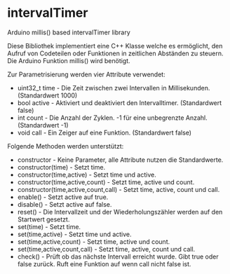 # intervalTimer
Arduino millis() based intervalTimer library

Diese Bibliothek implementiert eine C++ Klasse welche es ermöglicht, den Aufruf von Codeteilen
oder Funktionen in zeitlichen Abständen zu steuern. Die Arduino Funktion millis() wird benötigt.

Zur Parametrisierung werden vier Attribute verwendet:

* uint32_t time - Die Zeit zwischen zwei Intervallen in Millisekunden. (Standardwert 1000)
* bool active - Aktiviert und deaktiviert den Intervalltimer. (Standardwert false)
* int count - Die Anzahl der Zyklen. -1 für eine unbegrenzte Anzahl. (Standardwert -1)
* void call - Ein Zeiger auf eine Funktion. (Standardwert false)

Folgende Methoden werden unterstützt:

* constructor - Keine Parameter, alle Attribute nutzen die Standardwerte.
* constructor(time) - Setzt time.
* constructor(time,active) - Setzt time und active.
* constructor(time,active,count) - Setzt time, active und count.
* constructor(time,active,count,call) - Setzt time, active, count und call.
* enable() - Setzt active auf true.
* disable() - Setzt active auf false.
* reset() - Die Intervallzeit und der Wiederholungszähler werden auf den Startwert gesetzt.
* set(time) - Setzt time.
* set(time,active) - Setzt time und active.
* set(time,active,count) - Setzt time, active und count.
* set(time,active,count,call) - Setzt time, active, count und call.
* check() - Prüft ob das nächste Intervall erreicht wurde. Gibt true oder false zurück. Ruft eine Funktion auf wenn call nicht false ist.